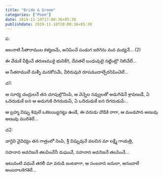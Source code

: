 ```yaml
---
title: "Bride & Groom"
categories: ["Poem"]
date: 2019-11-10T17:00:36+05:30
publishdate: 2019-11-10T20:00:36+05:30
---
```


ప:  

అలనాటి సీతారాముల కళ్యణమే,
అనిపించే పండుగ జరిగెను మన మధ్యనే... (2)

ఈ వేడుకే వీక్షించే తరుణముకై భువికేగి,
దేవతలే బంధువులై నట్టింట్లొ నిలిచేలే...

ఆ సీతరాములే మళ్ళీ మనకోసమే,
వీరిరువురి రూపముదాల్చేరనిపించెలే...

చ1:

ఆ సూర్య చంద్రులనే తన చూపుల్లొనింపి,
ఆ వెన్నెల నవ్వులతో అడుగిడెనే శ్రావణుడే,
ఏ ఒదిదుడుకే ఐన ఆ అడుగుకి దిగదుడుపే,
ఏ ఒదిదుడుకే ఐన దిగదుడుపే...

ఆ బ్రహ్మ విష్ను శివులే ఒకటయ్యినట్టు ఉండే,
ఈ వరుడు వొడికి రాగా,
ఆ మండపాన అణువు అణువు మురిశెలే...

చ2:

వాగ్దెవి వైవిధ్యం తన గాత్రంలో నింపి,
శ్రీ విష్నువునే వలచిన మా లక్ష్మే గాయత్రి,

సహనాన అవనిజనే తలపించేనీ మఘువే,
సహనాన అవనిజనే తలపించే...

ఇటువంటి వధువే తరలీ మా వరుడి జంటకాగా,
ఆ సంబరాన జనులా,
ఆనందాలే అంబరాలకెగశెలే...